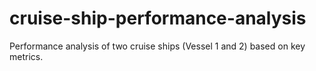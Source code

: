 # cruise-ship-performance-analysis
Performance analysis of two cruise ships (Vessel 1 and 2) based on key metrics.
